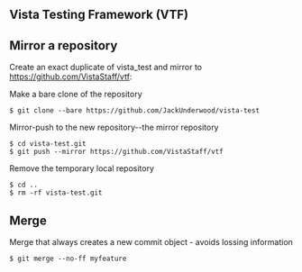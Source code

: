 ## Vista Testing Framework (VTF)

## Mirror a repository
Create an exact duplicate of vista_test and mirror to https://github.com/VistaStaff/vtf:

Make a bare clone of the repository
```
$ git clone --bare https://github.com/JackUnderwood/vista-test
```

Mirror-push to the new repository--the mirror repository
```
$ cd vista-test.git
$ git push --mirror https://github.com/VistaStaff/vtf
```

Remove the temporary local repository
```
$ cd ..
$ rm -rf vista-test.git
```


## Merge
Merge that always creates a new commit object - avoids lossing information
```
$ git merge --no-ff myfeature
```
